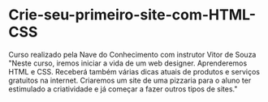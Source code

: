 # Crie-seu-primeiro-site-com-HTML-CSS
Curso realizado pela Nave do Conhecimento com instrutor Vitor de Souza
"Neste curso, iremos iniciar a vida de um web designer. Aprenderemos HTML e CSS. Receberá também várias dicas atuais de produtos e serviços gratuitos na internet. Criaremos um site de uma pizzaria para o aluno ter estimulado a criatividade e já começar a fazer outros tipos de sites."
